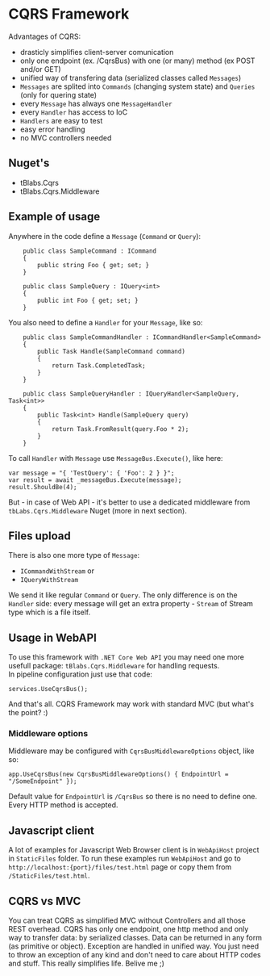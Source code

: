 ﻿# CQRS Framework

Advantages of CQRS:
- drasticly simplifies client-server comunication
- only one endpoint (ex. /CqrsBus) with one (or many) method (ex POST and/or GET)
- unified way of transfering data (serialized classes called `Messages`)
- `Messages` are splited into `Commands` (changing system state) and `Queries` (only for quering state)
- every `Message` has always one `MessageHandler`
- every `Handler` has access to IoC
- `Handlers` are easy to test
- easy error handling
- no MVC controllers needed

## Nuget's

- tBlabs.Cqrs
- tBlabs.Cqrs.Middleware

## Example of usage

Anywhere in the code define a `Message` (`Command` or `Query`):
```
	public class SampleCommand : ICommand
	{
		public string Foo { get; set; }
	}

	public class SampleQuery : IQuery<int>
	{
		public int Foo { get; set; }
	}

```
You also need to define a `Handler` for your `Message`, like so:
```
	public class SampleCommandHandler : ICommandHandler<SampleCommand>
	{
		public Task Handle(SampleCommand command)
		{
			return Task.CompletedTask;
		}
	}

	public class SampleQueryHandler : IQueryHandler<SampleQuery, Task<int>>
	{
		public Task<int> Handle(SampleQuery query)
		{
			return Task.FromResult(query.Foo * 2);
		}
	}
```
To call `Handler` with `Message` use `MessageBus.Execute()`, like here:
```
var message = "{ 'TestQuery': { 'Foo': 2 } }";
var result = await _messageBus.Execute(message); 
result.ShouldBe(4);
```
But - in case of Web API - it's better to use a dedicated middleware from `tbLabs.Cqrs.Middleware` Nuget (more in next section).

## Files upload

There is also one more type of `Message`:
- `ICommandWithStream` or
- `IQueryWithStream`

We send it like regular `Command` or `Query`. The only difference is on the `Handler` side: every message will get an extra property - `Stream` of Stream type which is a file itself.

## Usage in WebAPI

To use this framework with `.NET Core Web API` you may need one more usefull package: `tBlabs.Cqrs.Middleware` for handling requests.  
In pipeline configuration just use that code:
```
services.UseCqrsBus();
```
And that's all. CQRS Framework may work with standard MVC (but what's the point? :)

### Middleware options

Middleware may be configured with `CqrsBusMiddlewareOptions` object, like so:
```
app.UseCqrsBus(new CqrsBusMiddlewareOptions() { EndpointUrl = "/SomeEndpoint" });
```
Default value for `EndpointUrl` is `/CqrsBus` so there is no need to define one. Every HTTP method is accepted.

## Javascript client

A lot of examples for Javascript Web Browser client is in `WebApiHost` project in `StaticFiles` folder.
To run these examples run `WebApiHost` and go to `http://localhost:{port}/files/test.html` page or copy them from `/StaticFiles/test.html`.

## CQRS vs MVC

You can treat CQRS as simplified MVC without Controllers and all those REST overhead.
CQRS has only one endpoint, one http method and only way to transfer data: by serialized classes.
Data can be returned in any form (as primitive or object).
Exception are handled in unified way. You just need to throw an exception of any kind and don't need to care about HTTP codes and stuff.
This really simplifies life. Belive me ;)
